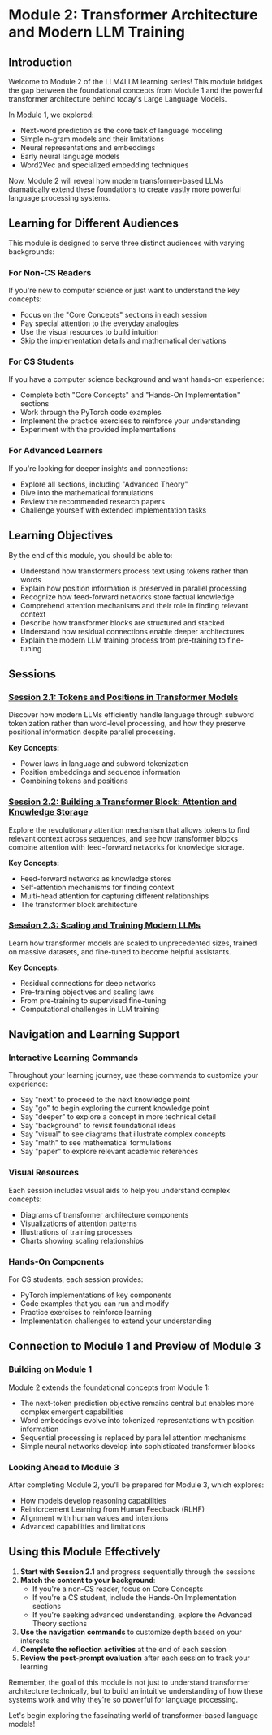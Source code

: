 # Module 2: Transformer Architecture and Modern LLM Training

## Introduction

Welcome to Module 2 of the LLM4LLM learning series! This module bridges the gap between the foundational concepts from Module 1 and the powerful transformer architecture behind today's Large Language Models.

In Module 1, we explored:
- Next-word prediction as the core task of language modeling
- Simple n-gram models and their limitations
- Neural representations and embeddings
- Early neural language models
- Word2Vec and specialized embedding techniques

Now, Module 2 will reveal how modern transformer-based LLMs dramatically extend these foundations to create vastly more powerful language processing systems.

## Learning for Different Audiences

This module is designed to serve three distinct audiences with varying backgrounds:

### For Non-CS Readers
If you're new to computer science or just want to understand the key concepts:
- Focus on the "Core Concepts" sections in each session
- Pay special attention to the everyday analogies
- Use the visual resources to build intuition
- Skip the implementation details and mathematical derivations

### For CS Students
If you have a computer science background and want hands-on experience:
- Complete both "Core Concepts" and "Hands-On Implementation" sections
- Work through the PyTorch code examples
- Implement the practice exercises to reinforce your understanding
- Experiment with the provided implementations

### For Advanced Learners
If you're looking for deeper insights and connections:
- Explore all sections, including "Advanced Theory"
- Dive into the mathematical formulations
- Review the recommended research papers
- Challenge yourself with extended implementation tasks

## Learning Objectives

By the end of this module, you should be able to:

- Understand how transformers process text using tokens rather than words
- Explain how position information is preserved in parallel processing
- Recognize how feed-forward networks store factual knowledge
- Comprehend attention mechanisms and their role in finding relevant context
- Describe how transformer blocks are structured and stacked
- Understand how residual connections enable deeper architectures
- Explain the modern LLM training process from pre-training to fine-tuning

## Sessions

### [Session 2.1: Tokens and Positions in Transformer Models](./s2.1-prompt.md)

Discover how modern LLMs efficiently handle language through subword tokenization rather than word-level processing, and how they preserve positional information despite parallel processing.

**Key Concepts:**
- Power laws in language and subword tokenization
- Position embeddings and sequence information
- Combining tokens and positions

### [Session 2.2: Building a Transformer Block: Attention and Knowledge Storage](./s2.2-prompt.md)

Explore the revolutionary attention mechanism that allows tokens to find relevant context across sequences, and see how transformer blocks combine attention with feed-forward networks for knowledge storage.

**Key Concepts:**
- Feed-forward networks as knowledge stores
- Self-attention mechanisms for finding context
- Multi-head attention for capturing different relationships
- The transformer block architecture

### [Session 2.3: Scaling and Training Modern LLMs](./s2.3-prompt.md)

Learn how transformer models are scaled to unprecedented sizes, trained on massive datasets, and fine-tuned to become helpful assistants.

**Key Concepts:**
- Residual connections for deep networks
- Pre-training objectives and scaling laws
- From pre-training to supervised fine-tuning
- Computational challenges in LLM training

## Navigation and Learning Support

### Interactive Learning Commands
Throughout your learning journey, use these commands to customize your experience:

- Say "next" to proceed to the next knowledge point
- Say "go" to begin exploring the current knowledge point
- Say "deeper" to explore a concept in more technical detail
- Say "background" to revisit foundational ideas
- Say "visual" to see diagrams that illustrate complex concepts
- Say "math" to see mathematical formulations
- Say "paper" to explore relevant academic references

### Visual Resources
Each session includes visual aids to help you understand complex concepts:
- Diagrams of transformer architecture components
- Visualizations of attention patterns
- Illustrations of training processes
- Charts showing scaling relationships

### Hands-On Components
For CS students, each session provides:
- PyTorch implementations of key components
- Code examples that you can run and modify
- Practice exercises to reinforce learning
- Implementation challenges to extend your understanding

## Connection to Module 1 and Preview of Module 3

### Building on Module 1
Module 2 extends the foundational concepts from Module 1:
- The next-token prediction objective remains central but enables more complex emergent capabilities
- Word embeddings evolve into tokenized representations with position information
- Sequential processing is replaced by parallel attention mechanisms
- Simple neural networks develop into sophisticated transformer blocks

### Looking Ahead to Module 3
After completing Module 2, you'll be prepared for Module 3, which explores:
- How models develop reasoning capabilities
- Reinforcement Learning from Human Feedback (RLHF)
- Alignment with human values and intentions
- Advanced capabilities and limitations

## Using this Module Effectively

1. **Start with Session 2.1** and progress sequentially through the sessions
2. **Match the content to your background**:
   - If you're a non-CS reader, focus on Core Concepts
   - If you're a CS student, include the Hands-On Implementation sections
   - If you're seeking advanced understanding, explore the Advanced Theory sections
3. **Use the navigation commands** to customize depth based on your interests
4. **Complete the reflection activities** at the end of each session
5. **Review the post-prompt evaluation** after each session to track your learning

Remember, the goal of this module is not just to understand transformer architecture technically, but to build an intuitive understanding of how these systems work and why they're so powerful for language processing.

Let's begin exploring the fascinating world of transformer-based language models!
